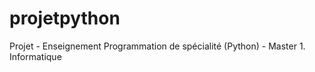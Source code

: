 # projetpython
Projet - Enseignement Programmation de spécialité (Python) - Master 1. Informatique 
